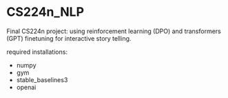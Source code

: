 # CS224n_NLP
Final CS224n project: using reinforcement learning (DPO) and transformers (GPT) finetuning for interactive story telling.

required installations:
- numpy
- gym
- stable_baselines3
- openai
